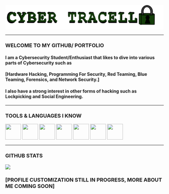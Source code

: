 <img src="/IMG_0528.PNG" alt="banner" />

---

### WELCOME TO MY GITHUB/ PORTFOLIO

#### I am a Cybersecurity Student/Enthusiast that likes to dive into various parts of Cybersecurity such as 
#### [Hardware Hacking, Programming For Security, Red Teaming, Blue Teaming, Forensics, and Network Security.]
#### I also have a strong interest in other forms of hacking such as Lockpicking and Social Engineering.

---

### TOOLS & LANGUAGES I KNOW

<p>
<img height="50" width="50" src="https://simpleicons.org/icons/linux.svg" />
<img height="50" width="50" src="https://simpleicons.org/icons/gnubash.svg" />
<img height="50" width="50" src="https://simpleicons.org/icons/python.svg" />
<img height="50" width="50" src="https://simpleicons.org/icons/kalilinux.svg" />
<img height="50" width="50" src="https://simpleicons.org/icons/qubesos.svg" />
<img height="50" width="50" src="https://simpleicons.org/icons/wireshark.svg" />
 <img height="50" width="50" src="https://simpleicons.org/icons/owasp.svg" />
</p>

---

### GITHUB STATS

<img align="center" src="https://github-readme-stats.vercel.app/api?username=cybertracell&show_icons=true&theme=dark" />

### [PROFILE CUSTOMIZATION STILL IN PROGRESS, MORE ABOUT ME COMING SOON]
